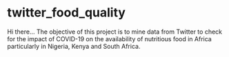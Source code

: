 # twitter_food_quality
Hi there...
The objective of this project is to mine data from Twitter to check for the impact of COVID-19 on the availability of nutritious food in Africa particularly in Nigeria, Kenya and South Africa.
